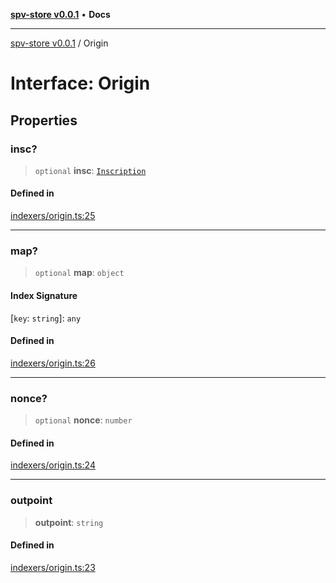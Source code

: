 [**spv-store v0.0.1**](../README.md) • **Docs**

***

[spv-store v0.0.1](../globals.md) / Origin

# Interface: Origin

## Properties

### insc?

> `optional` **insc**: [`Inscription`](Inscription.md)

#### Defined in

[indexers/origin.ts:25](https://github.com/shruggr/ts-casemod-spv/blob/8cad294f9d357aecab6b1c47b568729155023889/src/indexers/origin.ts#L25)

***

### map?

> `optional` **map**: `object`

#### Index Signature

 \[`key`: `string`\]: `any`

#### Defined in

[indexers/origin.ts:26](https://github.com/shruggr/ts-casemod-spv/blob/8cad294f9d357aecab6b1c47b568729155023889/src/indexers/origin.ts#L26)

***

### nonce?

> `optional` **nonce**: `number`

#### Defined in

[indexers/origin.ts:24](https://github.com/shruggr/ts-casemod-spv/blob/8cad294f9d357aecab6b1c47b568729155023889/src/indexers/origin.ts#L24)

***

### outpoint

> **outpoint**: `string`

#### Defined in

[indexers/origin.ts:23](https://github.com/shruggr/ts-casemod-spv/blob/8cad294f9d357aecab6b1c47b568729155023889/src/indexers/origin.ts#L23)
